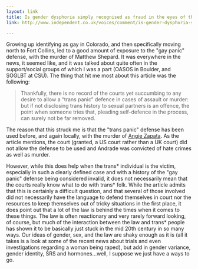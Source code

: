 ```yaml
---
layout: link
title: Is gender dysphoria simply recognised as fraud in the eyes of the law?
link: http://www.independent.co.uk/voices/comment/is-gender-dysphoria-simply-recognised-as-fraud-in-the-eyes-of-the-law-8569827.html

---
```


Growing up identifying as gay in Colorado, and then specifically moving north to Fort Collins, led to a good amount of exposure to the "gay panic" defense, with the murder of Matthew Shepard.  It was everywhere in the news, it seemed like, and it was talked about quite often in the support/social groups of which I was a part (OASOS in Boulder, and SOGLBT at CSU).  The thing that hit me most about this article was the following:

> Thankfully, there is no record of the courts yet succumbing to any desire to allow a “trans panic” defence in cases of assault or murder: but if not disclosing trans history to sexual partners is an offence, the point when someone tries that, pleading self-defence in the process, can surely not be far removed.

The reason that this struck me is that the "trans panic" defense has been used before, and again locally, with the murder of [Angie Zapata](http://en.wikipedia.org/wiki/Angie_Zapata).  As the article mentions, the court (granted, a US court rather than a UK court) did not allow the defense to be used and Andrade was convicted of hate crimes as well as murder.

However, while this does help when the trans\* individual is the victim, especially in such a clearly defined case and with a history of the "gay panic" defense being considered invalid, it does not necessarily mean that the courts really know what to do with trans\* folk.  While the article admits that this is certainly a difficult question, and that several of those involved did not necessarily have the language to defend themselves in court nor the resources to keep themselves out of tricky situations in the first place, it does point out that a lot of the law is behind the times when it comes to these things.  The law is often reactionary and very rarely forward looking, of course, but much of the interaction between the law and trans\* people has shown it to be basically just stuck in the mid 20th century in so many ways.  Our ideas of gender, sex, and the law are shaky enough as it is (all it takes is a look at some of the recent news about trials and even investigations regarding a woman being raped), but add in gender variance, gender identity, SRS and hormones...well, I suppose we just have a ways to go.
